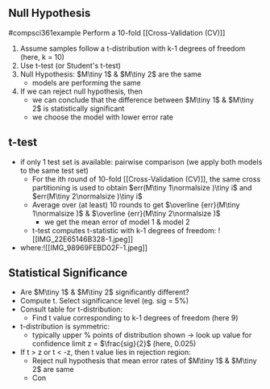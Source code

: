 ## Null Hypothesis
#compsci361example Perform a 10-fold [[Cross-Validation (CV)]]
1. Assume samples follow a t-distribution with k-1 degrees of freedom (here, k = 10)
2. Use t-test (or Student's t-test)
3. Null Hypothesis: $M\tiny 1$ & $M\tiny 2$ are the same
	- models are performing the same
4. If we can reject null hypothesis, then
	- we can conclude that the difference between $M\tiny 1$ & $M\tiny 2$ is statistically significant
	- we choose the model with lower error rate

## t-test
- if only 1 test set is available: pairwise comparison (we apply both models to the same test set)
	- For the ith round of 10-fold [[Cross-Validation (CV)]], the same cross partitioning is used to obtain $err(M\tiny 1\normalsize )\tiny i$ and $err(M\tiny 2\normalsize )\tiny i$
	- Average over (at least) 10 rounds to get $\overline {err}(M\tiny 1\normalsize )$ & $\overline {err}(M\tiny 2\normalsize )$ 
		- we get the mean error of model 1 & model 2
	- t-test computes t-statistic with k-1 degrees of freedom: ![[IMG_22E65146B328-1.jpeg]]
- where:![[IMG_98969FEBD02F-1.jpeg]]

## Statistical Significance
- Are $M\tiny 1$ & $M\tiny 2$ significantly different?
- Compute t. Select significance level (eg. sig = 5%)
- Consult table for t-distribution:
	- Find t value corresponding to k-1 degrees of freedom (here 9)
- t-distribution is symmetric:
	- typically upper % points of distribution shown $\rightarrow$ look up value for confidence limit z = $\frac{sig}{2}$ (here, 0.025)
- If t > z or t < -z, then t value lies in rejection region:
	- Reject null hypothesis that mean error rates of $M\tiny 1$ & $M\tiny 2$  are same
	- Con